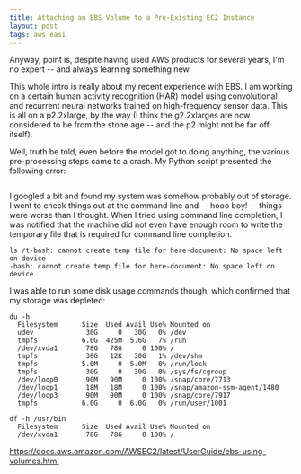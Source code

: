 ```yaml
---
title: Attaching an EBS Volume to a Pre-Existing EC2 Instance
layout: post
tags: aws easi
---
```


Anyway, point is, despite having used AWS products for several years, I'm no expert -- and always
learning something new.  

This whole intro is really about my recent experience with EBS.  I am working on a certain
human activity recognition (HAR) model using convolutional and recurrent neural networks trained
on high-frequency sensor data.  This is all on a p2.2xlarge, by the way (I think the g2.2xlarges are
now considered to be from the stone age -- and the p2 might not be far off itself).  

Well, truth be told, even before the model got to doing anything, the various pre-processing steps
came to a crash.  My Python script presented the following error:

```python
```

I googled a bit and found my system was somehow probably out of storage.  I went to check
things out at the command line and -- hooo boy! -- things were worse than I thought.  When I tried
using command line completion, I was notified that the machine did not even have enough room to
write the temporary file that is required for command line completion.  

```
ls /t-bash: cannot create temp file for here-document: No space left on device
-bash: cannot create temp file for here-document: No space left on device
```

I was able to run some disk usage commands though, which confirmed that my storage was depleted:

```
du -h
  Filesystem      Size  Used Avail Use% Mounted on
  udev             30G     0   30G   0% /dev
  tmpfs           6.0G  425M  5.6G   7% /run
  /dev/xvda1       78G   78G     0 100% /
  tmpfs            30G   12K   30G   1% /dev/shm
  tmpfs           5.0M     0  5.0M   0% /run/lock
  tmpfs            30G     0   30G   0% /sys/fs/cgroup
  /dev/loop0       90M   90M     0 100% /snap/core/7713
  /dev/loop1       18M   18M     0 100% /snap/amazon-ssm-agent/1480
  /dev/loop3       90M   90M     0 100% /snap/core/7917
  tmpfs           6.0G     0  6.0G   0% /run/user/1001

df -h /usr/bin
  Filesystem      Size  Used Avail Use% Mounted on
  /dev/xvda1       78G   78G     0 100% /
```


https://docs.aws.amazon.com/AWSEC2/latest/UserGuide/ebs-using-volumes.html
